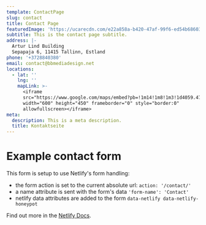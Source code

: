 ```yaml
---
template: ContactPage
slug: contact
title: Contact Page
featuredImage: 'https://ucarecdn.com/e22a858a-b420-47af-99f6-ed54b6860333/'
subtitle: This is the contact page subtitle.
address: |-
  Artur Lind Building
  Sepapaja 6, 11415 Tallinn, Estland
phone: '+3728840380'
email: contact@bbmediadesign.net
locations:
  - lat: ''
    lng: ''
    mapLink: >-
      <iframe
      src="https://www.google.com/maps/embed?pb=!1m14!1m8!1m3!1d4059.477112860214!2d24.803247!3d59.42075599999999!3m2!1i1024!2i768!4f13.1!3m3!1m2!1s0x4692eb56f748e313%3A0x454f20de7d588011!2sArtur+Lind+Building%2C+Sepapaja+6%2C+11415+Tallinn%2C+Estland!5e0!3m2!1sde!2sus!4v1563656371003!5m2!1sde!2sus"
      width="600" height="450" frameborder="0" style="border:0"
      allowfullscreen></iframe>
meta:
  description: This is a meta description.
  title: Kontaktseite
---
```


# Example contact form

This form is setup to use Netlify's form handling:

- the form action is set to the current absolute url: `action: '/contact/'`
- a name attribute is sent with the form's data `'form-name': 'Contact'`
- netlify data attributes are added to the form `data-netlify data-netlify-honeypot`

Find out more in the [Netlify Docs](https://www.netlify.com/docs/form-handling/).
